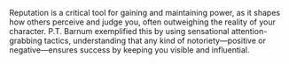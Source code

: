 Reputation is a critical tool for gaining and maintaining power, as it shapes how others perceive and judge you, often outweighing the reality of your character. P.T. Barnum exemplified this by using sensational attention-grabbing tactics, understanding that any kind of notoriety—positive or negative—ensures success by keeping you visible and influential.
